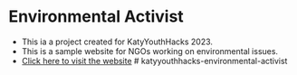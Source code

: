 # Environmental Activist


- This ia a project created for KatyYouthHacks 2023.
- This is a sample website for NGOs working on environmental issues.
- [Click here to visit the website](https://prakharagrawal031.github.io/katyyouthhacks-environmental-activist/) 
#   k a t y y o u t h h a c k s - e n v i r o n m e n t a l - a c t i v i s t 
 
 